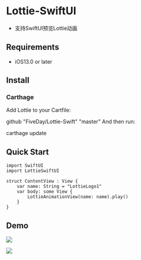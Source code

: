 # Lottie-SwiftUI
* 支持SwiftUI预览Lottie动画

## Requirements
* iOS13.0 or later

## Install
### Carthage

Add Lottie to your Cartfile:

github "FiveDay/Lottie-Swift" "master"
And then run:

carthage update

## Quick Start

    import SwiftUI
    import LottieSwiftUI

    struct ContentView : View {
        var name: String = "LottieLogo1"
        var body: some View {
            LottieAnimationView(name: name).play()
        }
    }
## Demo
![](https://github.com/FiveDay/Lottie-SwiftUI/blob/master/LottieLogo1.gif?raw=true)

![](https://github.com/FiveDay/Lottie-SwiftUI/blob/master/LottieLogo2.gif?raw=true)
